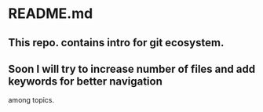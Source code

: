 # README.md

## This repo. contains intro for git ecosystem.
## Soon I will try to increase number of files and add keywords for better navigation
among topics.

